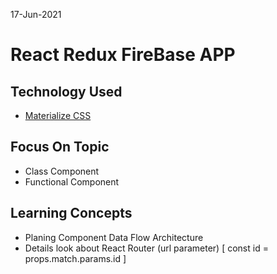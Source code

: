 17-Jun-2021
# React Redux FireBase APP 

## Technology Used 
* [Materialize CSS](https://materializecss.com/)

## Focus On Topic
* Class Component
* Functional Component

## Learning Concepts
* Planing Component Data Flow Architecture
* Details look about React Router (url parameter) [ const id = props.match.params.id ]